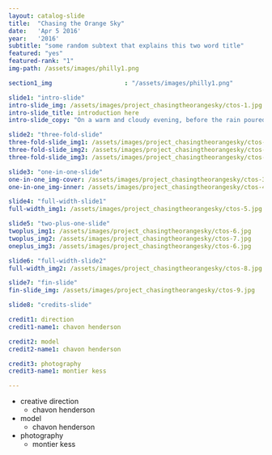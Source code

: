```yaml
---
layout: catalog-slide
title:  "Chasing the Orange Sky"
date:   'Apr 5 2016'
year:	'2016'
subtitle: "some random subtext that explains this two word title"
featured: "yes"
featured-rank: "1"
img-path: /assets/images/philly1.png

section1_img					: "/assets/images/philly1.png"

slide1: "intro-slide"
intro-slide_img: /assets/images/project_chasingtheorangesky/ctos-1.jpg
intro-slide_title: introduction here
intro-slide_copy: "On a warm and cloudy evening, before the rain poured out of the clouds, the sky was a bright, beautiful orange with shadows of green - a rainbow before the storm. Featuring Chavon and her kimono."

slide2: "three-fold-slide"
three-fold-slide_img1: /assets/images/project_chasingtheorangesky/ctos-2.jpg
three-fold-slide_img2: /assets/images/project_chasingtheorangesky/ctos-2.jpg
three-fold-slide_img3: /assets/images/project_chasingtheorangesky/ctos-2.jpg

slide3: "one-in-one-slide"
one-in-one_img-cover: /assets/images/project_chasingtheorangesky/ctos-3.jpg
one-in-one_img-inner: /assets/images/project_chasingtheorangesky/ctos-4.jpg

slide4: "full-width-slide1"
full-width_img1: /assets/images/project_chasingtheorangesky/ctos-5.jpg

slide5: "two-plus-one-slide"
twoplus_img1: /assets/images/project_chasingtheorangesky/ctos-6.jpg
twoplus_img2: /assets/images/project_chasingtheorangesky/ctos-7.jpg
oneplus_img3: /assets/images/project_chasingtheorangesky/ctos-6.jpg

slide6: "full-width-slide2"
full-width_img2: /assets/images/project_chasingtheorangesky/ctos-8.jpg

slide7: "fin-slide"
fin-slide_img: /assets/images/project_chasingtheorangesky/ctos-9.jpg

slide8: "credits-slide"

credit1: direction
credit1-name1: chavon henderson

credit2: model
credit2-name1: chavon henderson

credit3: photography
credit3-name1: montier kess

---
```


<ul class="slide-credits_list">
	<li class="catalog_credits-group slide">
	  creative direction
	  <ul class="catalog_credits-artist video">
	    <li>chavon henderson</li>
	  </ul>
	</li>
	<li class="catalog_credits-group slide">
	  model
	  <ul class="catalog_credits-artist video">
	    <li>chavon henderson</li>
	  </ul>
	</li>
	<li class="catalog_credits-group slide">
	  photography
	  <ul class="catalog_credits-artist video">
	    <li>montier kess</li>
	  </ul>
	</li>	
</ul>
 